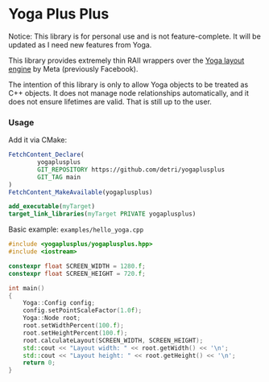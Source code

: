 # Yoga Plus Plus
Notice: This library is for personal use and is not feature-complete. It will be updated as I need new features from Yoga.

This library provides extremely thin RAII wrappers over the [Yoga layout engine](https://github.com/facebook/yoga) by Meta (previously Facebook).

The intention of this library is only to allow Yoga objects to be treated as C++ objects.
It does not manage node relationships automatically, and it does not
ensure lifetimes are valid. That is still up to the user.

### Usage

Add it via CMake:
```cmake
FetchContent_Declare(
        yogaplusplus
        GIT_REPOSITORY https://github.com/detri/yogaplusplus
        GIT_TAG main
)
FetchContent_MakeAvailable(yogaplusplus)

add_executable(myTarget)
target_link_libraries(myTarget PRIVATE yogaplusplus)
```

Basic example: `examples/hello_yoga.cpp`
```c++
#include <yogaplusplus/yogaplusplus.hpp>
#include <iostream>

constexpr float SCREEN_WIDTH = 1280.f;
constexpr float SCREEN_HEIGHT = 720.f;

int main()
{
    Yoga::Config config;
    config.setPointScaleFactor(1.0f);
    Yoga::Node root;
    root.setWidthPercent(100.f);
    root.setHeightPercent(100.f);
    root.calculateLayout(SCREEN_WIDTH, SCREEN_HEIGHT);
    std::cout << "Layout width: " << root.getWidth() << '\n';
    std::cout << "Layout height: " << root.getHeight() << '\n';
    return 0;
}
```
